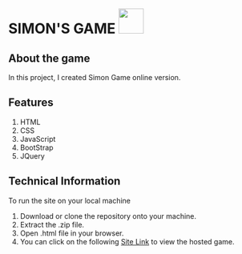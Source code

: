 # SIMON'S GAME <img width=50 src="https://upload.wikimedia.org/wikipedia/commons/c/cd/Simon_Electronic_Game.jpg"/>

## About the game
In this project, I created Simon Game online version.

## Features
1. HTML
2. CSS
3. JavaScript
4. BootStrap
5. JQuery

## Technical Information
To run the site on your local machine 
  1. Download or clone the repository onto your machine.
  2. Extract the .zip file.
  3. Open .html file in your browser.
  4. You can click on the following <a href="https://sobhikamahajan.github.io/Simon-Game/">Site Link</a> to view the hosted game.
